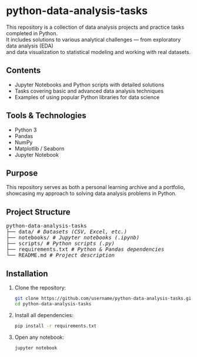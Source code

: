 # python-data-analysis-tasks

This repository is a collection of data analysis projects and practice tasks completed in Python.  
It includes solutions to various analytical challenges — from exploratory data analysis (EDA)  
and data visualization to statistical modeling and working with real datasets.

## Contents
- Jupyter Notebooks and Python scripts with detailed solutions
- Tasks covering basic and advanced data analysis techniques
- Examples of using popular Python libraries for data science

## Tools & Technologies
- Python 3
- Pandas
- NumPy
- Matplotlib / Seaborn
- Jupyter Notebook

## Purpose
This repository serves as both a personal learning archive and a portfolio,  
showcasing my approach to solving data analysis problems in Python.

## Project Structure
<pre>python-data-analysis-tasks
├── data/ <i># Datasets (CSV, Excel, etc.)</i>
├── notebooks/ <i># Jupyter notebooks (.ipynb)</i>
├── scripts/ <i># Python scripts (.py)</i>
├── requirements.txt <i># Python & Pandas dependencies</i>
└── README.md <i># Project description</i></pre>

## Installation
1. Clone the repository:
   ```bash
   git clone https://github.com/username/python-data-analysis-tasks.git
   cd python-data-analysis-tasks
2. Install all dependencies:
   ```bash
   pip install -r requirements.txt
3. Open any notebook:
   ```bash
   jupyter notebook
